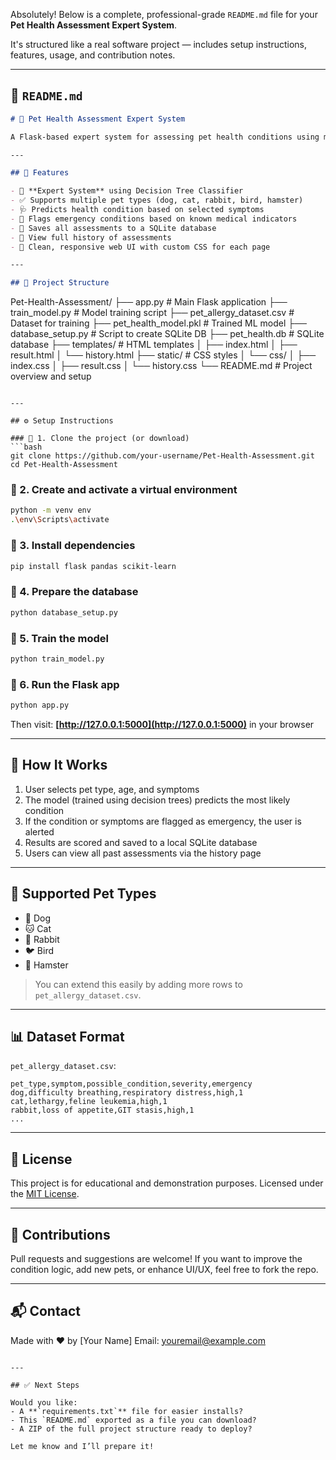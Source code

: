 Absolutely! Below is a complete, professional-grade `README.md` file for your **Pet Health Assessment Expert System**.

It's structured like a real software project — includes setup instructions, features, usage, and contribution notes.

---

## 📄 `README.md`

```markdown
# 🐾 Pet Health Assessment Expert System

A Flask-based expert system for assessing pet health conditions using machine learning. Users can select their pet type, age, and observed symptoms to get a predicted condition, severity score, and emergency alert — with results saved to a local SQLite database.

---

## 📌 Features

- 🧠 **Expert System** using Decision Tree Classifier
- ✅ Supports multiple pet types (dog, cat, rabbit, bird, hamster)
- 🩺 Predicts health condition based on selected symptoms
- 🚨 Flags emergency conditions based on known medical indicators
- 💾 Saves all assessments to a SQLite database
- 📜 View full history of assessments
- 🎨 Clean, responsive web UI with custom CSS for each page

---

## 📁 Project Structure

```

Pet-Health-Assessment/
├── app.py                   # Main Flask application
├── train\_model.py           # Model training script
├── pet\_allergy\_dataset.csv  # Dataset for training
├── pet\_health\_model.pkl     # Trained ML model
├── database\_setup.py        # Script to create SQLite DB
├── pet\_health.db            # SQLite database
├── templates/               # HTML templates
│   ├── index.html
│   ├── result.html
│   └── history.html
├── static/                  # CSS styles
│   └── css/
│       ├── index.css
│       ├── result.css
│       └── history.css
└── README.md                # Project overview and setup

````

---

## ⚙️ Setup Instructions

### 🔹 1. Clone the project (or download)
```bash
git clone https://github.com/your-username/Pet-Health-Assessment.git
cd Pet-Health-Assessment
````

### 🔹 2. Create and activate a virtual environment

```bash
python -m venv env
.\env\Scripts\activate
```

### 🔹 3. Install dependencies

```bash
pip install flask pandas scikit-learn
```

### 🔹 4. Prepare the database

```bash
python database_setup.py
```

### 🔹 5. Train the model

```bash
python train_model.py
```

### 🔹 6. Run the Flask app

```bash
python app.py
```

Then visit:
**[http://127.0.0.1:5000](http://127.0.0.1:5000)** in your browser

---

## 🧠 How It Works

1. User selects pet type, age, and symptoms
2. The model (trained using decision trees) predicts the most likely condition
3. If the condition or symptoms are flagged as emergency, the user is alerted
4. Results are scored and saved to a local SQLite database
5. Users can view all past assessments via the history page

---

## 🐾 Supported Pet Types

* 🐶 Dog
* 🐱 Cat
* 🐰 Rabbit
* 🐦 Bird
* 🐹 Hamster

> You can extend this easily by adding more rows to `pet_allergy_dataset.csv`.

---

## 📊 Dataset Format

`pet_allergy_dataset.csv`:

```csv
pet_type,symptom,possible_condition,severity,emergency
dog,difficulty breathing,respiratory distress,high,1
cat,lethargy,feline leukemia,high,1
rabbit,loss of appetite,GIT stasis,high,1
...
```

---

## 📜 License

This project is for educational and demonstration purposes.
Licensed under the [MIT License](https://opensource.org/licenses/MIT).

---

## 🤝 Contributions

Pull requests and suggestions are welcome!
If you want to improve the condition logic, add new pets, or enhance UI/UX, feel free to fork the repo.

---

## 📬 Contact

Made with ❤️ by \[Your Name]
Email: [youremail@example.com](mailto:youremail@example.com)

```

---

## ✅ Next Steps

Would you like:
- A **`requirements.txt`** file for easier installs?
- This `README.md` exported as a file you can download?
- A ZIP of the full project structure ready to deploy?

Let me know and I’ll prepare it!
```
